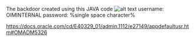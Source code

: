 The backdoor created using this JAVA code
![alt text](https://pbs.twimg.com/media/DNdwkClXkAM30xz.jpg:large "CVE-2017-10151")
username: OIMINTERNAL
password: %single space character%

https://docs.oracle.com/cd/E40329_01/admin.1112/e27149/appdefaultusr.htm#OMADM5326
